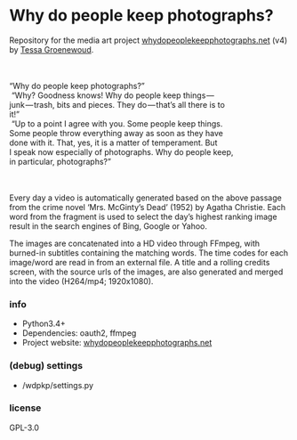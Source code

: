# Why do people keep photographs?

Repository for the media art project [whydopeoplekeepphotographs.net](http://whydopeoplekeepphotographs.net) (v4) 
by [Tessa Groenewoud](http://tessagroenewoud.nl).  
<br><br>

“Why do people keep photographs?”  
&nbsp;“Why? Goodness knows! Why do people keep things —  
junk — trash, bits and pieces. They do — that’s all there is to  
it!”  
&nbsp;“Up to a point I agree with you. Some people keep things.  
Some people throw everything away as soon as they have  
done with it. That, yes, it is a matter of temperament. But  
I speak now especially of photographs. Why do people keep,  
in particular, photographs?”  
<br><br>

Every day a video is automatically generated based on the above passage from the crime novel ‘Mrs. McGinty’s Dead’ (1952) by Agatha Christie.
 Each word from the fragment is used to select the day’s highest ranking image result in the search engines of Bing, Google or Yahoo.  
   
 The images are concatenated into a HD video through FFmpeg, with burned-in subtitles containing the matching words. 
 The time codes for each image/word are read in from an external file. A title and a rolling credits screen, 
 with the source urls of the images, are also generated and merged into the video (H264/mp4; 1920x1080).


### info

* Python3.4+
* Dependencies: oauth2, ffmpeg
* Project website: [whydopeoplekeepphotographs.net](http://whydopeoplekeepphotographs.net)

### (debug) settings

* /wdpkp/settings.py

### license
GPL-3.0
